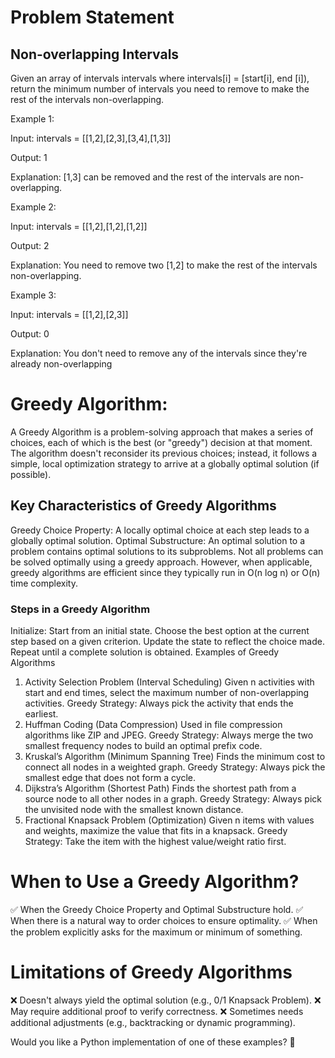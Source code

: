 # Problem Statement

## Non-overlapping Intervals

Given an array of intervals intervals where intervals[i] = [start[i], end [i]), return the minimum number of intervals you need to remove to make the rest of the intervals non-overlapping.

Example 1:

Input: intervals = [[1,2],[2,3],[3,4],[1,3]]

Output: 1

Explanation: [1,3] can be removed and the rest of the intervals are non-overlapping.

Example 2:

Input: intervals = [[1,2],[1,2],[1,2]]

Output: 2

Explanation: You need to remove two [1,2] to make the rest of the intervals non-overlapping.

Example 3:

Input: intervals = [[1,2],[2,3]]

Output: 0

Explanation: You don't need to remove any of the intervals since they're already non-overlapping

# Greedy Algorithm:

A Greedy Algorithm is a problem-solving approach that makes a series of choices, each of which is the best (or "greedy") decision at that moment. The algorithm doesn't reconsider its previous choices; instead, it follows a simple, local optimization strategy to arrive at a globally optimal solution (if possible).

## Key Characteristics of Greedy Algorithms
Greedy Choice Property: A locally optimal choice at each step leads to a globally optimal solution.
Optimal Substructure: An optimal solution to a problem contains optimal solutions to its subproblems.
Not all problems can be solved optimally using a greedy approach. However, when applicable, greedy algorithms are efficient since they typically run in O(n log n) or O(n) time complexity.

### Steps in a Greedy Algorithm
Initialize: Start from an initial state.
Choose the best option at the current step based on a given criterion.
Update the state to reflect the choice made.
Repeat until a complete solution is obtained.
Examples of Greedy Algorithms
1. Activity Selection Problem (Interval Scheduling)
Given n activities with start and end times, select the maximum number of non-overlapping activities.
Greedy Strategy: Always pick the activity that ends the earliest.
2. Huffman Coding (Data Compression)
Used in file compression algorithms like ZIP and JPEG.
Greedy Strategy: Always merge the two smallest frequency nodes to build an optimal prefix code.
3. Kruskal’s Algorithm (Minimum Spanning Tree)
Finds the minimum cost to connect all nodes in a weighted graph.
Greedy Strategy: Always pick the smallest edge that does not form a cycle.
4. Dijkstra’s Algorithm (Shortest Path)
Finds the shortest path from a source node to all other nodes in a graph.
Greedy Strategy: Always pick the unvisited node with the smallest known distance.
5. Fractional Knapsack Problem (Optimization)
Given n items with values and weights, maximize the value that fits in a knapsack.
Greedy Strategy: Take the item with the highest value/weight ratio first.

# When to Use a Greedy Algorithm?
✅ When the Greedy Choice Property and Optimal Substructure hold.
✅ When there is a natural way to order choices to ensure optimality.
✅ When the problem explicitly asks for the maximum or minimum of something.

# Limitations of Greedy Algorithms
❌ Doesn't always yield the optimal solution (e.g., 0/1 Knapsack Problem).
❌ May require additional proof to verify correctness.
❌ Sometimes needs additional adjustments (e.g., backtracking or dynamic programming).

Would you like a Python implementation of one of these examples? 🚀

